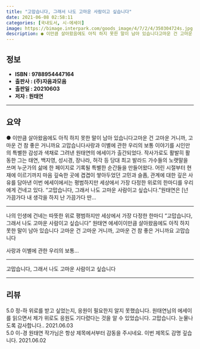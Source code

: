 ```yaml
---
title: "고맙습니다, 그래서 나도 고마운 사람이고 싶습니다"
date: 2021-06-08 02:58:11
categories: [국내도서, 시-에세이]
image: https://bimage.interpark.com/goods_image/4/7/2/4/350304724s.jpg
description: ● 이만큼 살아왔음에도 아직 하지 못한 말이 남아 있습니다고마운 건 고마운 거니까, 고마운 건 참 좋은 거니까요 고맙습니다사랑과 이별에 관한 우리의 보통 이야기를 시인만의 특별한 감성과 색채로 그려낸 원태연의 에세이가 출간되었다. 작사가로도 활발히 활동한 그는 태연, 백지영, 성시경,
---
```


## **정보**

- **ISBN : 9788954447164**
- **출판사 : (주)자음과모음**
- **출판일 : 20210603**
- **저자 : 원태연**

------



## **요약**

●  이만큼 살아왔음에도 아직 하지 못한 말이 남아 있습니다고마운 건 고마운 거니까, 고마운 건 참 좋은 거니까요 고맙습니다사랑과 이별에 관한 우리의 보통 이야기를 시인만의 특별한 감성과 색채로 그려낸 원태연의 에세이가 출간되었다. 작사가로도 활발히 활동한 그는 태연, 백지영, 성시경, 장나라, 허각 등 당대 최고 발라드 가수들의 노랫말을 쓰며 누군가의 삶에 한 페이지로 기록될 특별한 순간들을 만들어왔다. 어린 시절부터 현재에 이르기까지 마음 깊숙한 곳에 겹겹이 쌓아두었던 고민과 슬픔, 관계에 대한 깊은 사유를 담아낸 이번 에세이에서는 평범하지만 세상에서 가장 다정한 위로의 한마디를 우리에게 건네고 있다. “고맙습니다, 그래서 나도 고마운 사람이고 싶습니다.”원태연은 [넌 가끔가다 내 생각을 하지 난 가끔가다 딴...

------

나의 인생에 건네는 따뜻한 위로
평범하지만 세상에서 가장 다정한 한마디
“고맙습니다, 그래서 나도 고마운 사람이고 싶습니다”
원태연 에세이이만큼 살아왔음에도 
아직 하지 못한 말이 남아 있습니다
고마운 건 고마운 거니까, 고마운 건 참 좋은 거니까요 
고맙습니다

사랑과 이별에 관한 우리의 보통... 

------


고맙습니다, 그래서 나도 고마운 사람이고 싶습니다 

------


## **리뷰** 

5.0 정-하 위로를 받고 싶었는지, 응원이 필요한지 알지 못했습니다.
원태연님의 에세이를 읽으면서 제가 위로도 응원도 기다렸다는 것을 알 수 있었습니다. 고맙습니다. 눈물나도록 감사합니다.. 2021.06.03 <br/>5.0 이-경 원태연 작가님은 항상 제목에서부터 감동을 주시네요. 이번 제목도 감명 깊습니다. 2021.06.02 <br/>